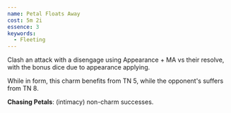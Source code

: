 ```yaml
---
name: Petal Floats Away
cost: 5m 2i
essence: 3
keywords:
  - Fleeting
---
```


Clash an attack with a disengage using Appearance + MA vs their resolve, with the bonus dice due to appearance applying.

While in form, this charm benefits from TN 5, while the opponent's suffers from TN 8.

**Chasing Petals**: (intimacy) non-charm successes.
